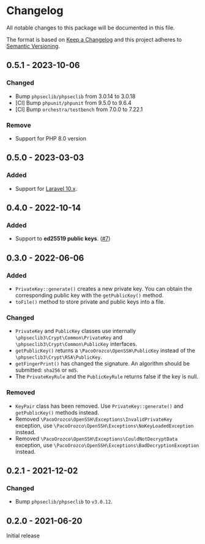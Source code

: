 # Changelog
All notable changes to this package will be documented in this file.

The format is based on [Keep a Changelog](https://keepachangelog.com/) and this project adheres to [Semantic Versioning](https://semver.org/).

## 0.5.1 - 2023-10-06

### Changed
- Bump `phpseclib/phpseclib` from 3.0.14 to 3.0.18
- [CI] Bump `phpunit/phpunit` from 9.5.0 to 9.6.4
- [CI] Bump `orchestra/testbench` from 7.0.0 to 7.22.1

### Remove
- Support for PHP 8.0 version

## 0.5.0 - 2023-03-03
### Added
- Support for [Laravel 10.x](https://laravel.com/docs/10.x).

## 0.4.0 - 2022-10-14
### Added
- Support to **ed25519 public keys**. ([#7][i7])

[i7]: https://github.com/pacoorozco/openssh/issues/7

## 0.3.0 - 2022-06-06
### Added
- `PrivateKey::generate()` creates a new private key. You can obtain the corresponding public key with the `getPublicKey()` method.
- `toFile()` method to store private and public keys into a file.

### Changed
- `PrivateKey` and `PublicKey` classes use internally `\phpseclib3\Crypt\Common\PrivateKey` and `\phpseclib3\Crypt\Common\PublicKey` interfaces. 
- `getPublicKey()` returns a `\PacoOrozco\OpenSSH\PublicKey` instead of the `\phpseclib3\Crypt\RSA\PublicKey`. 
- `getFingerPrint()` has changed the signature. An algorithm should be submitted: `sha256` or `md5`. 
- The `PrivateKeyRule` and the `PublicKeyRule` returns false if the key is null.
### Removed
- `KeyPair` class has been removed. Use `PrivateKey::generate()` and `getPublicKey()` methods instead.
- Removed `\PacoOrozco\OpenSSH\Exceptions\InvalidPrivateKey` exception, use `\PacoOrozco\OpenSSH\Exceptions\NoKeyLoadedException` instead.
- Removed `\PacoOrozco\OpenSSH\Exceptions\CouldNotDecryptData` exception, use `\PacoOrozco\OpenSSH\Exceptions\BadDecryptionException` instead.

## 0.2.1 - 2021-12-02
### Changed
- Bump `phpseclib/phpseclib` to `v3.0.12`.

## 0.2.0 - 2021-06-20
Initial release
